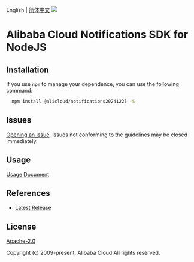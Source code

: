 English | [简体中文](README-CN.md)
![](https://aliyunsdk-pages.alicdn.com/icons/AlibabaCloud.svg)

# Alibaba Cloud Notifications SDK for NodeJS

## Installation
If you use `npm` to manage your dependence, you can use the following command:

```sh
  npm install @alicloud/notifications20241225 -S
```

## Issues
[Opening an Issue](https://github.com/aliyun/alibabacloud-typescript-sdk/issues/new), Issues not conforming to the guidelines may be closed immediately.

## Usage
[Usage Document](https://github.com/aliyun/alibabacloud-typescript-sdk/blob/master/docs/Usage-EN.md#quick-examples)

## References
* [Latest Release](https://github.com/aliyun/alibabacloud-typescript-sdk/)

## License
[Apache-2.0](http://www.apache.org/licenses/LICENSE-2.0)

Copyright (c) 2009-present, Alibaba Cloud All rights reserved.
